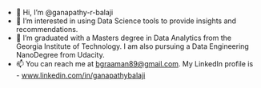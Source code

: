 - 👋 Hi, I’m @ganapathy-r-balaji
- 👀 I’m interested in using Data Science tools to provide insights and recommendations.
- 🌱 I’m graduated with a Masters degree in Data Analytics from the Georgia Institute of Technology. I am also pursuing a Data Engineering NanoDegree from Udacity.
- 📫 You can reach me at bgraaman89@gmail.com. My LinkedIn profile is - www.linkedin.com/in/ganapathybalaji

<!---
ganapathy-r-balaji/ganapathy-r-balaji is a ✨ special ✨ repository because its `README.md` (this file) appears on your GitHub profile.
You can click the Preview link to take a look at your changes.
--->
